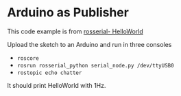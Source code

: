 <h1>Arduino as Publisher</h1>

This code example is from [rosserial- HelloWorld](http://wiki.ros.org/rosserial_arduino/Tutorials/Hello%20World)

Upload the sketch to an Arduino and run in three consoles

* `roscore`
* `rosrun rosserial_python serial_node.py /dev/ttyUSB0`
* `rostopic echo chatter`


It should print HelloWorld with 1Hz.
